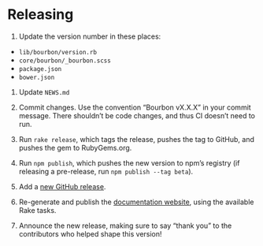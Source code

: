 # Releasing

1. Update the version number in these places:
  - `lib/bourbon/version.rb`
  - `core/bourbon/_bourbon.scss`
  - `package.json`
  - `bower.json`

1. Update `NEWS.md`

1. Commit changes. Use the convention “Bourbon vX.X.X” in your commit message.
   There shouldn’t be code changes, and thus CI doesn’t need to run.

1. Run `rake release`, which tags the release, pushes the tag to GitHub, and
   pushes the gem to RubyGems.org.

1. Run `npm publish`, which pushes the new version to npm’s registry (if
   releasing a pre-release, run `npm publish --tag beta`).

1. Add a [new GitHub release](//github.com/thoughtbot/bourbon/releases/new).

1. Re-generate and publish
   the [documentation website](//github.com/thoughtbot/bourbon.io),
   using the available Rake tasks.

1. Announce the new release, making sure to say “thank you” to the contributors
   who helped shape this version!
